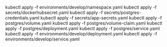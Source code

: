 

kubectl apply -f environments/develop/namespace.yaml 
kubectl apply -f secrets/dockerhubsecret.yaml 
kubectl apply -f secrets/postgres-credentials.yaml 
kubectl apply -f secrets/app-secrets.yaml
kubectl apply -f  postgres/volume.yaml 
kubectl apply -f  postgres/volume-claim.yaml 
kubectl apply -f  postgres/deployment.yaml 
kubectl apply -f  postgres/service.yaml 
kubectl apply -f  environments/develop/deployment.yaml 
kubectl apply -f  environments/develop/service.yaml 
